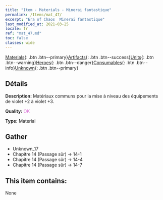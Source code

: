 ```yaml
---
title: "Item - Materials - Minerai fantastique"
permalink: /Items/mat_47/
excerpt: "Era of Chaos  Minerai fantastique"
last_modified_at: 2021-03-25
locale: fr
ref: "mat_47.md"
toc: false
classes: wide
---
```

 [Materials](/fr/Items/){: .btn .btn--primary}[Artifacts](/fr/Items/Artifacts/){: .btn .btn--success}[Units](/fr/Items/Units/){: .btn .btn--warning}[Heroes](/fr/Items/Heroes/){: .btn .btn--danger}[Consumables](/fr/Items/Consumables/){: .btn .btn--info}[Unknown](/fr/Items/Unknown/){: .btn .btn--primary}

## Détails
 **Description:** Matériaux communs pour la mise à niveau des équipements de violet +2 à violet +3.

 **Quality:** <span style="color: #DA70D6">OK</span>

 **Type:** Material

## Gather

*    Unknown_17 
*    Chapitre 14 (Passage sûr) -> 14-1 
*    Chapitre 14 (Passage sûr) -> 14-4 
*    Chapitre 14 (Passage sûr) -> 14-7 

## This item contains:

  None

